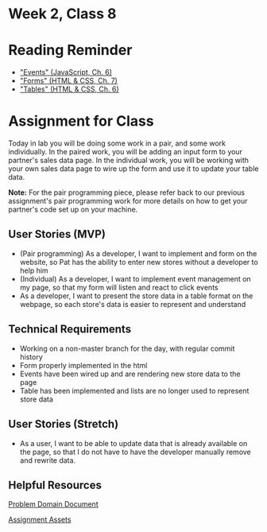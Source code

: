 # Week 2, Class 8

# Reading Reminder
* ["Events" (JavaScript, Ch. 6)]()
* ["Forms" (HTML & CSS, Ch. 7)]()
* ["Tables" (HTML & CSS, Ch. 6)]()

# Assignment for Class
Today in lab you will be doing some work in a pair, and some work individually. In the paired work, you will be adding an input form to your partner's sales data page. In the individual work, you will be working with your own sales data page to wire up the form and use it to update your table data.

**Note:** For the pair programming piece, please refer back to our previous assignment's pair programming work for more details on how to get your partner's code set up on your machine.

## User Stories (MVP)
 - (Pair programming) As a developer, I want to implement and form on the website, so Pat has the ability to enter new stores without a developer to help him
 - (Individual) As a developer, I want to implement event management on my page, so that my form will listen and react to click events
 - As a developer, I want to present the store data in a table format on the webpage, so each store's data is easier to represent and understand

## Technical Requirements
 - Working on a non-master branch for the day, with regular commit history
 - Form properly implemented in the html
 - Events have been wired up and are rendering new store data to the page
 - Table has been implemented and lists are no longer used to represent store data

## User Stories (Stretch)
 - As a user, I want to be able to update data that is already available on the page, so that I do not have to have the developer manually remove and rewrite data.

## Helpful Resources
[Problem Domain Document](week-2/support.md)

[Assignment Assets](week-2/assets)
